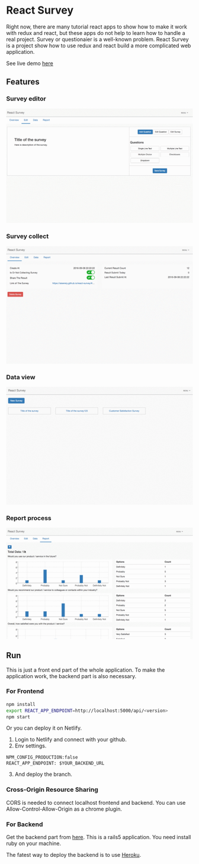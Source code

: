 # React Survey

Right now, there are many tutorial react apps to show how to make it work with redux and react, but these apps do not help to learn how to handle a real project. Survey or questionaier is a well-known problem. React Survey is a project show how to use redux and react build a more complicated web application.

See live demo [here](https://aisensiy.github.io/react-survey)

## Features

### Survey editor

![](assets/edit-survey.gif)

### Survey collect

![](assets/collect-data.gif)

### Data view

![](assets/view-data.gif)

### Report process

![](assets/report-filter.gif)

## Run

This is just a front end part of the whole application. To make the application work, the backend part is also necessary.

### For Frontend

```sh
npm install
export REACT_APP_ENDPOINT=http://localhost:5000/api/<version>
npm start
```
Or you can deploy it on Netlify.
1. Login to Netlify and connect with your github.
2. Env settings.
```
NPM_CONFIG_PRODUCTION:false
REACT_APP_ENDPOINT: $YOUR_BACKEND_URL
```
3. And deploy the branch.

### Cross-Origin Resource Sharing

CORS is needed to connect localhost frontend and backend.
You can use Allow-Control-Allow-Origin as a chrome plugin.

### For Backend

Get the backend part from [here](https://github.com/aisensiy/rails-survey-backend). This is a rails5 application. You need install ruby on your machine. 

The fatest way to deploy the backend is to use [Heroku](https://www.heroku.com/).
